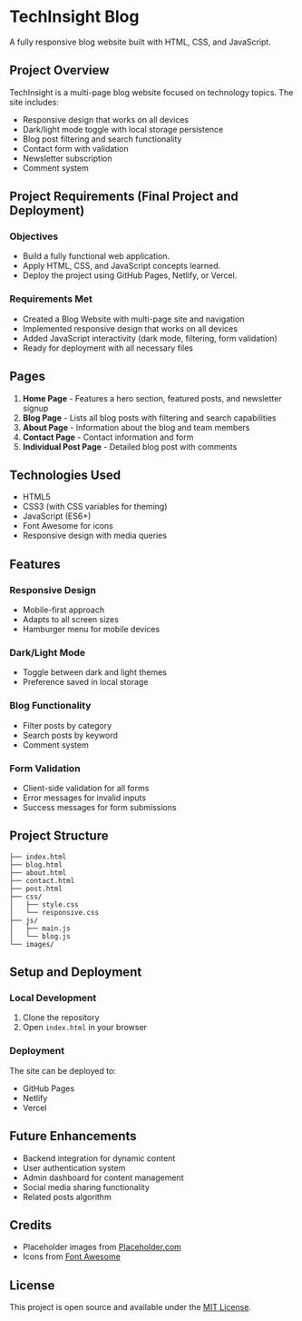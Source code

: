# TechInsight Blog

A fully responsive blog website built with HTML, CSS, and JavaScript.

## Project Overview

TechInsight is a multi-page blog website focused on technology topics. The site includes:

- Responsive design that works on all devices
- Dark/light mode toggle with local storage persistence
- Blog post filtering and search functionality
- Contact form with validation
- Newsletter subscription
- Comment system

## Project Requirements (Final Project and Deployment)

### Objectives
- Build a fully functional web application.
- Apply HTML, CSS, and JavaScript concepts learned.
- Deploy the project using GitHub Pages, Netlify, or Vercel.

### Requirements Met
- Created a Blog Website with multi-page site and navigation
- Implemented responsive design that works on all devices
- Added JavaScript interactivity (dark mode, filtering, form validation)
- Ready for deployment with all necessary files

## Pages

1. **Home Page** - Features a hero section, featured posts, and newsletter signup
2. **Blog Page** - Lists all blog posts with filtering and search capabilities
3. **About Page** - Information about the blog and team members
4. **Contact Page** - Contact information and form
5. **Individual Post Page** - Detailed blog post with comments

## Technologies Used

- HTML5
- CSS3 (with CSS variables for theming)
- JavaScript (ES6+)
- Font Awesome for icons
- Responsive design with media queries

## Features

### Responsive Design
- Mobile-first approach
- Adapts to all screen sizes
- Hamburger menu for mobile devices

### Dark/Light Mode
- Toggle between dark and light themes
- Preference saved in local storage

### Blog Functionality
- Filter posts by category
- Search posts by keyword
- Comment system

### Form Validation
- Client-side validation for all forms
- Error messages for invalid inputs
- Success messages for form submissions

## Project Structure

```
├── index.html
├── blog.html
├── about.html
├── contact.html
├── post.html
├── css/
│   ├── style.css
│   └── responsive.css
├── js/
│   ├── main.js
│   └── blog.js
└── images/
```

## Setup and Deployment

### Local Development

1. Clone the repository
2. Open `index.html` in your browser

### Deployment

The site can be deployed to:
- GitHub Pages
- Netlify
- Vercel

## Future Enhancements

- Backend integration for dynamic content
- User authentication system
- Admin dashboard for content management
- Social media sharing functionality
- Related posts algorithm

## Credits

- Placeholder images from [Placeholder.com](https://placeholder.com)
- Icons from [Font Awesome](https://fontawesome.com)

## License

This project is open source and available under the [MIT License](LICENSE).
